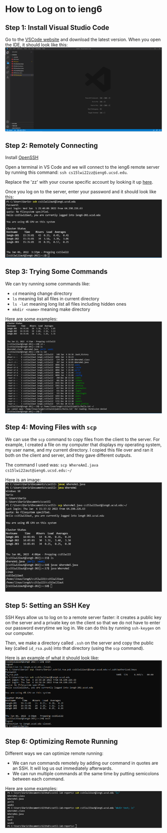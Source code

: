 # How to Log on to ieng6

## Step 1: **Install Visual Studio Code**

Go to the [VSCode website](https://code.visualstudio.com/) and download the latest version.
When you open the IDE, it should look like this:
![Image](VSCode.png)


## Step 2: **Remotely Connecting**
Install [OpenSSH](https://docs.microsoft.com/en-us/windows-server/administration/openssh/openssh_install_firstuse)

Open a terminal in VS Code and we will connect to the ieng6 remote server by running this command: `ssh cs15lwi22zz@ieng6.ucsd.edu`.

Replace the 'zz' with your course specific account by looking it up [here](https://sdacs.ucsd.edu/~icc/index.php).

Once you log on to the server, enter your password and it should look like this:
![Image](sshTest.png)


## Step 3: **Trying Some Commands**
We can try running some commands like:
 - `cd` meaning change directory
 - `ls` meaning list all files in current directory
 - `ls -lat` meaning long list all files including hidden ones
 - `mkdir <name>` meaning make directory

Here are some examples:
![Image](runningCommands.png)


## Step 4: **Moving Files with `scp`**
We can use the `scp` command to copy files from the client to the server.
For example, I created a file on my computer that displays my operating system, my user name, and my current directory.
I copied this file over and ran it both on the client and server, and they gave different outputs. 

The command I used was: `scp WhereAmI.java cs15lwi22aut@ieng6.ucsd.edu:~/`

Here is an image:
![Image](scpTest.png)


## Step 5: **Setting an SSH Key**
SSH Keys allow us to log on to a remote server faster: it creates a public key on the server and a private key on the client so that we do not have to enter our password everytime we log in. We can do this by running `ssh-keygen` on our computer.

Then, we make a directory called `.ssh` on the server and copy the public key (called `id_rsa.pub`) into that directory (using the `scp` command).

Here is an example of what it should look like:
![Image](sshkeys.png)


## Step 6: **Optimizing Remote Running**
Different ways we can optimize remote running:
 - We can run commands remotely by adding our command in quotes are an SSH. It will log us out immediately afterwards.
 - We can run multiple commands at the same time by putting semicolons between each command.

Here are some examples:
![Image](pleasantRunning.png)